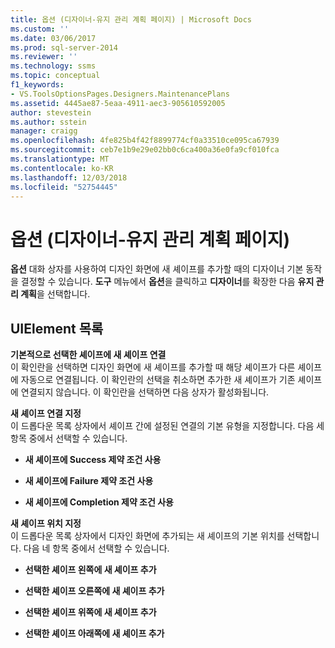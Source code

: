 ```yaml
---
title: 옵션 (디자이너-유지 관리 계획 페이지) | Microsoft Docs
ms.custom: ''
ms.date: 03/06/2017
ms.prod: sql-server-2014
ms.reviewer: ''
ms.technology: ssms
ms.topic: conceptual
f1_keywords:
- VS.ToolsOptionsPages.Designers.MaintenancePlans
ms.assetid: 4445ae87-5eaa-4911-aec3-905610592005
author: stevestein
ms.author: sstein
manager: craigg
ms.openlocfilehash: 4fe825b4f42f8899774cf0a33510ce095ca67939
ms.sourcegitcommit: ceb7e1b9e29e02bb0c6ca400a36e0fa9cf010fca
ms.translationtype: MT
ms.contentlocale: ko-KR
ms.lasthandoff: 12/03/2018
ms.locfileid: "52754445"
---
```

# <a name="options-designers-maintenance-plans-page"></a>옵션 (디자이너-유지 관리 계획 페이지)
  **옵션** 대화 상자를 사용하여 디자인 화면에 새 셰이프를 추가할 때의 디자이너 기본 동작을 결정할 수 있습니다. **도구** 메뉴에서 **옵션**을 클릭하고 **디자이너**를 확장한 다음 **유지 관리 계획**을 선택합니다.  
  
## <a name="uielement-list"></a>UIElement 목록  
 **기본적으로 선택한 셰이프에 새 셰이프 연결**  
 이 확인란을 선택하면 디자인 화면에 새 셰이프를 추가할 때 해당 셰이프가 다른 셰이프에 자동으로 연결됩니다. 이 확인란의 선택을 취소하면 추가한 새 셰이프가 기존 셰이프에 연결되지 않습니다. 이 확인란을 선택하면 다음 상자가 활성화됩니다.  
  
 **새 셰이프 연결 지정**  
 이 드롭다운 목록 상자에서 셰이프 간에 설정된 연결의 기본 유형을 지정합니다. 다음 세 항목 중에서 선택할 수 있습니다.  
  
-   **새 셰이프에 Success 제약 조건 사용**  
  
-   **새 셰이프에 Failure 제약 조건 사용**  
  
-   **새 셰이프에 Completion 제약 조건 사용**  
  
 **새 셰이프 위치 지정**  
 이 드롭다운 목록 상자에서 디자인 화면에 추가되는 새 셰이프의 기본 위치를 선택합니다. 다음 네 항목 중에서 선택할 수 있습니다.  
  
-   **선택한 셰이프 왼쪽에 새 셰이프 추가**  
  
-   **선택한 셰이프 오른쪽에 새 셰이프 추가**  
  
-   **선택한 셰이프 위쪽에 새 셰이프 추가**  
  
-   **선택한 셰이프 아래쪽에 새 셰이프 추가**  
  
  
